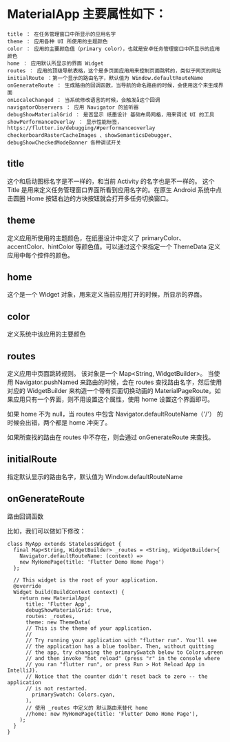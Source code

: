 MaterialApp 主要属性如下：
=======================

	title ： 在任务管理窗口中所显示的应用名字
	theme ： 应用各种 UI 所使用的主题颜色
	color ： 应用的主要颜色值（primary color），也就是安卓任务管理窗口中所显示的应用颜色
	home ： 应用默认所显示的界面 Widget
	routes ： 应用的顶级导航表格，这个是多页面应用用来控制页面跳转的，类似于网页的网址
	initialRoute ：第一个显示的路由名字，默认值为 Window.defaultRouteName
	onGenerateRoute ： 生成路由的回调函数，当导航的命名路由的时候，会使用这个来生成界面
	onLocaleChanged ： 当系统修改语言的时候，会触发å这个回调
	navigatorObservers ： 应用 Navigator 的监听器
	debugShowMaterialGrid ： 是否显示 纸墨设计 基础布局网格，用来调试 UI 的工具
	showPerformanceOverlay ： 显示性能标签，https://flutter.io/debugging/#performanceoverlay
	checkerboardRasterCacheImages 、showSemanticsDebugger、debugShowCheckedModeBanner 各种调试开关

title
------------
这个和启动图标名字是不一样的，和当前 Activity 的名字也是不一样的。 这个 Title 是用来定义任务管理窗口界面所看到应用名字的。在原生 Android 系统中点击圆圈 Home 按钮右边的方块按钮就会打开多任务切换窗口。

theme
------------
定义应用所使用的主题颜色，在纸墨设计中定义了 primaryColor、accentColor、hintColor 等颜色值。可以通过这个来指定一个 ThemeData 定义应用中每个控件的颜色。

home
-------------
这个是一个 Widget 对象，用来定义当前应用打开的时候，所显示的界面。

color
------------
定义系统中该应用的主要颜色

routes
------------
定义应用中页面跳转规则。 该对象是一个 Map<String, WidgetBuilder>。
当使用 Navigator.pushNamed 来路由的时候，会在 routes 查找路由名字，然后使用 对应的 WidgetBuilder 来构造一个带有页面切换动画的 MaterialPageRoute。如果应用只有一个界面，则不用设置这个属性，使用 home 设置这个界面即可。

如果 home 不为 null，当 routes 中包含 Navigator.defaultRouteName（'/'） 的时候会出错，两个都是 home 冲突了。

如果所查找的路由在 routes 中不存在，则会通过 onGenerateRoute 来查找。

initialRoute
----------------
指定默认显示的路由名字，默认值为 Window.defaultRouteName

onGenerateRoute
------------------
路由回调函数

比如，我们可以做如下修改：

```
class MyApp extends StatelessWidget {
  final Map<String, WidgetBuilder> _routes = <String, WidgetBuilder>{
    Navigator.defaultRouteName: (context) =>
    new MyHomePage(title: 'Flutter Demo Home Page')
  };

  // This widget is the root of your application.
  @override
  Widget build(BuildContext context) {
    return new MaterialApp(
      title: 'Flutter App',
      debugShowMaterialGrid: true,
      routes: _routes,
      theme: new ThemeData(
      // This is the theme of your application.
      //
      // Try running your application with "flutter run". You'll see
      // the application has a blue toolbar. Then, without quitting
      // the app, try changing the primarySwatch below to Colors.green
      // and then invoke "hot reload" (press "r" in the console where
      // you ran "flutter run", or press Run > Hot Reload App in IntelliJ).
      // Notice that the counter didn't reset back to zero -- the application
      // is not restarted.
        primarySwatch: Colors.cyan,
      ),
      // 使用 _routes 中定义的 默认路由来替代 home
      //home: new MyHomePage(title: 'Flutter Demo Home Page'),
    );
  }
}
```




